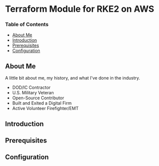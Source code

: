 # Terraform Module for RKE2 on AWS

### Table of Contents
* [About Me](#about-me)
* [Introduction](#introduction)
* [Prerequisites](#prerequisites)
* [Configuration](#configuration)

## About Me
A little bit about me, my history, and what I've done in the industry.
- DOD/IC Contractor
- U.S. Military Veteran
- Open-Source Contributor
- Built and Exited a Digital Firm
- Active Volunteer Firefighter/EMT

## Introduction

## Prerequisites

## Configuration
